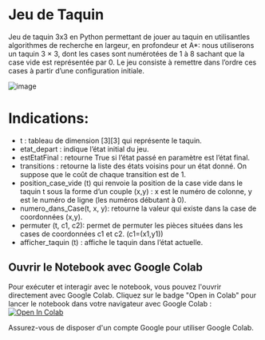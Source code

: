 # Jeu de Taquin
Jeu de taquin 3x3 en Python permettant de jouer au taquin en utilisantles algorithmes de recherche en largeur, en profondeur et A*:
	nous utiliserons un taquin 3 × 3, dont les cases sont numérotées de 1 à 8 sachant que la case vide est représentée par 0. Le jeu consiste à remettre dans l’ordre ces cases à partir d’une configuration initiale.
 
![image](https://github.com/yosrayarmani/IA-Jeu-Taquin/assets/82341684/63f29740-2b8b-4e31-b479-b2d711b23fef)

# Indications: 
- t : tableau de dimension [3][3] qui représente le taquin.
- etat_depart : indique l’état initial du jeu.
- estEtatFinal : retourne True si l’état passé en paramètre est l’état final.
- transitions : retourne la liste des états voisins pour un état donné. On suppose que le coût de chaque transition est de 1.
- position_case_vide (t) qui renvoie la position de la case vide dans le taquin t sous la forme d’un couple (x,y) : x est le numéro de colonne, y est le numéro de ligne (les numéros débutant à 0).
- numero_dans_Case(t, x, y): retourne la valeur qui existe dans la case de coordonnées (x,y).
- permuter (t, c1, c2): permet de permuter les pièces situées dans les cases de coordonnées c1 et c2. (c1=(x1,y1))
- afficher_taquin (t) : affiche le taquin dans l’état actuelle.

## Ouvrir le Notebook avec Google Colab
Pour exécuter et interagir avec le notebook, vous pouvez l'ouvrir directement avec Google Colab.
Cliquez sur le badge "Open in Colab" pour lancer le notebook dans votre navigateur avec Google Colab :
[![Open In Colab](https://colab.research.google.com/assets/colab-badge.svg)](https://colab.research.google.com/github/yosrayarmani/IA-Jeu-Taquin/blob/main/taquin.ipynb)

Assurez-vous de disposer d'un compte Google pour utiliser Google Colab.

